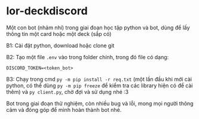 # lor-deckdiscord

Một con bot (nhảm nhí) trong giai đoạn học tập python và bot, dùng để lấy thông tin một card hoặc một deck (sắp có)

B1: Cài đặt python, download hoặc clone git

B2: Tạo một file `.env` vào trong folder chính, trong đó file có dạng:

`DISCORD_TOKEN=<token_bot>`

B3: Chạy trong cmd `py -m pip install -r req.txt` (một lần đầu khi mới cài python, có thể dùng `py -m pip freeze` để kiểm tra các library hiện có để cài thêm) và `py client.py`, chờ đợi và sử dụng nhé :3

Bot trong giai đoạn thử nghiệm, còn nhiều bug và lỗi, mong mọi người thông cảm và đóng góp để mình hoàn thành bot nhé.
